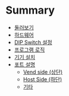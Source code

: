 <!--
SPDX-FileCopyrightText: © 2023 Jinwoo Park (pmnxis@gmail.com)

SPDX-License-Identifier: MIT OR Apache-2.0
-->

# Summary

- [둘러보기](./overview.md)
- [하드웨어](./hardware.md)
- [DIP Switch 설정](./dip_switch.md)
- [프로그램 로직](./application.md)
- [기기 설치](./installation.md)
- [포트 설명](./port_overview.md)
    - [Vend side (상단)](./port_vend_side.md)
    - [Host Side (하단)](./port_host_side.md)
    - [기타](./port_etc.md)